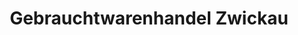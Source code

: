 ---
title: "Gebrauchtwarenhandel Zwickau"
url: /zwickau/gebrauchtwarenhandel-zwickau/
shop: Gebrauchtwaren
---